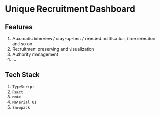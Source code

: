 # Unique Recruitment Dashboard

## Features

1. Automatic interview / stay-up-test / rejected notification, time selection and so on.
2. Recruitment preserving and visualization
3. Authority management
4. ...

## Tech Stack

1. `TypeScript`
2. `React`
3. `Mobx`
4. `Material UI`
5. `Snowpack`
